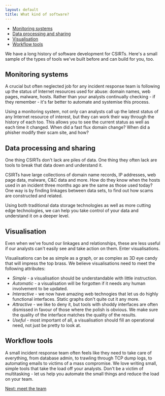 ```yaml
---
layout: default
title: What kind of software?
---
```

<p id="toc">
    <ul>
        <li><a href="#monitoring_systems">Monitoring systems</a></li>
        <li><a href="#data_processing_and_sharing">Data processing and sharing</a></li>
        <li><a href="#visualisation">Visualisation</a></li>
        <li><a href="#workflow_tools">Workflow tools</a></li>
    </ul>
</p>


We have a long history of software development for CSIRTs. Here's a small sample of the types of tools we've built before and can build for you, too.

## Monitoring systems

A crucial but often neglected job for any incident response team is following up the status of Internet resources used for abuse: domain names, web pages, malware, hosts.  Rather than your analysts continually checking - if they remember - it's far better to automate and systemise this process.

Using a monitoring system, not only can analysts call up the latest status of any Internet resource of interest, but they can work their way through the history of each too. This allows you to see the current status as well as each time it changed. When did a fast flux domain change? When did a phisher modify their scam site, and how?

## Data processing and sharing

One thing CSIRTs don't lack are piles of data. One thing they often lack are tools to break that data down and understand it.

CSIRTs have large collections of domain name records, IP addresses, web page data, malware, C&C data and more. How do they know when the hosts used in an incident three months ago are the same as those used today?  One way is by finding linkages between data sets, to find out how scams are constructed and related.

Using both traditional data storage technologies as well as more cutting edge technologies, we can help you take control of your data and understand it on a deeper level.

## Visualisation

Even when we've found our linkages and relationships, these are less useful if our analysts can't easily see and take action on them. Enter visualisations.

Visualisations can be as simple as a graph, or as complex as 3D eye candy that will impress the top brass.  We believe visualisations need to meet the following attributes:

* *Simple* - a visualisation should be understandable with little instruction.
* *Automatic* - a visualisation will be forgotten if it needs any human involvement to be updated.
* *Interactive* - we now have amazing web technogies that let us do highly functional interfaces. Static graphs don't quite cut it any more.
* *Attractive* - we like to deny it, but tools with shoddy interfaces are often dismissed in favour of those where the polish is obvious. We make sure the quality of the interface matches the quality of the results.
* *Useful* - most important of all, a visualisation should fill an operational need, not just be pretty to look at.

## Workflow tools

A small incident response team often feels like they need to take care of everything, from database admin, to trawling through TCP dump logs, to automating emails to victims of a mass compromise. We love writing small, simple tools that take the load off your analysts.  Don't be a victim of multitasking - let us help you automate the small things and reduce the load on your team.

<p><a href="/about">Next: meet the team</a></p>
